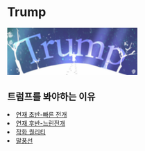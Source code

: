 # Trump
<!doctype html>
<html>
  <head>
    <title>Trump-Home</title>
  </head>
  <body>
    <img src="Trump.png" width="300px">
    <p><h2>트럼프를 봐야하는 이유</h2>
    <li><a href="2.html">연재 초반-빠른 전개</a></li>
    <li><a href="3.html">연재 후반-느린전개</a></li>
    <li><a href="4.html">작화 퀄리티</a></li>
    <li><a href="5.html">말풍선</a></li>
  </body>
</html>
